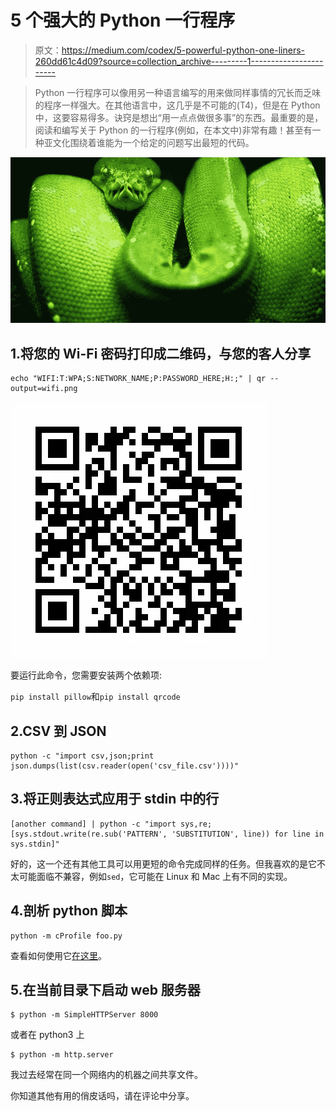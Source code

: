 # 5 个强大的 Python 一行程序

> 原文：<https://medium.com/codex/5-powerful-python-one-liners-260dd61c4d09?source=collection_archive---------1----------------------->

> Python 一行程序可以像用另一种语言编写的用来做同样事情的冗长而乏味的程序一样强大。在其他语言中，这几乎是不可能的(T4)，但是在 Python 中，这要容易得多。诀窍是想出“用一点点做很多事”的东西。最重要的是，阅读和编写关于 Python 的一行程序(例如，在本文中)非常有趣！甚至有一种亚文化围绕着谁能为一个给定的问题写出最短的代码。

![](img/2292011d888f18fdf8b24d9c3943f2d0.png)

## 1.将您的 Wi-Fi 密码打印成二维码，与您的客人分享

```
echo "WIFI:T:WPA;S:NETWORK_NAME;P:PASSWORD_HERE;H:;" | qr --output=wifi.png
```

![](img/8ecb6b096dbed1028d80beded8ea3057.png)

要运行此命令，您需要安装两个依赖项:

`pip install pillow`和`pip install qrcode`

## 2.CSV 到 JSON

```
python -c "import csv,json;print json.dumps(list(csv.reader(open('csv_file.csv'))))"
```

## 3.将正则表达式应用于 stdin 中的行

```
[another command] | python -c "import sys,re;[sys.stdout.write(re.sub('PATTERN', 'SUBSTITUTION', line)) for line in sys.stdin]"
```

好的，这一个还有其他工具可以用更短的命令完成同样的任务。但我喜欢的是它不太可能面临不兼容，例如`sed`，它可能在 Linux 和 Mac 上有不同的实现。

## 4.剖析 python 脚本

```
python -m cProfile foo.py
```

查看如何使用它[在这里](https://docs.python.org/3/library/profile.html#instant-user-s-manual)。

## 5.在当前目录下启动 web 服务器

```
$ python -m SimpleHTTPServer 8000
```

或者在 python3 上

```
$ python -m http.server
```

我过去经常在同一个网络内的机器之间共享文件。

你知道其他有用的俏皮话吗，请在评论中分享。